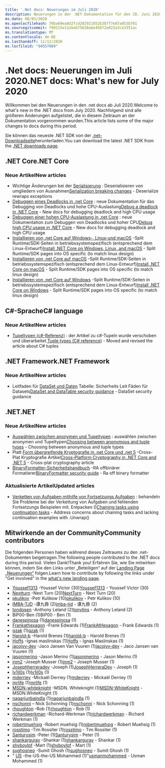 ```yaml
---
title: '.Net docs: Neuerungen im Juli 2020'
description: Neuerungen in der .NET-Dokumentation für den 28. Juni 2020 bis zum 1. August 2020.
ms.date: 08/03/2020
ms.openlocfilehash: 70ba69ea0d2fcd202921852b387f7e87a053b701
ms.sourcegitcommit: f99115e12a5eb75638abe45072e023a3ce3351ac
ms.translationtype: MT
ms.contentlocale: de-DE
ms.lasthandoff: 11/12/2020
ms.locfileid: "94557089"
---
```

# <a name="net-docs-whats-new-for-july-2020"></a><span data-ttu-id="9ede8-103">.Net docs: Neuerungen im Juli 2020</span><span class="sxs-lookup"><span data-stu-id="9ede8-103">.NET docs: What's new for July 2020</span></span>

<span data-ttu-id="9ede8-104">Willkommen bei den Neuerungen in den .net docs ab Juli 2020.</span><span class="sxs-lookup"><span data-stu-id="9ede8-104">Welcome to what's new in the .NET docs from July 2020.</span></span> <span data-ttu-id="9ede8-105">Nachfolgend sind alle größeren Änderungen aufgelistet, die in diesem Zeitraum an der Dokumentation vorgenommen wurden.</span><span class="sxs-lookup"><span data-stu-id="9ede8-105">This article lists some of the major changes to docs during this period.</span></span>

<span data-ttu-id="9ede8-106">Sie können das neueste .NET SDK von der [.net-Downloadseite](https://dotnet.microsoft.com/download)herunterladen.</span><span class="sxs-lookup"><span data-stu-id="9ede8-106">You can download the latest .NET SDK from the [.NET downloads page](https://dotnet.microsoft.com/download).</span></span>

## <a name="net-core"></a><span data-ttu-id="9ede8-107">.NET Core</span><span class="sxs-lookup"><span data-stu-id="9ede8-107">.NET Core</span></span>

### <a name="new-articles"></a><span data-ttu-id="9ede8-108">Neue Artikel</span><span class="sxs-lookup"><span data-stu-id="9ede8-108">New articles</span></span>

- <span data-ttu-id="9ede8-109">Wichtige Änderungen bei der [Serialisierung](../core/compatibility/serialization.md) : Deserialisieren von umgliedern von Ausnahmen</span><span class="sxs-lookup"><span data-stu-id="9ede8-109">[Serialization breaking changes](../core/compatibility/serialization.md) - Deserialize rewraps exceptions</span></span>
- <span data-ttu-id="9ede8-110">[Debuggen eines Deadlocks in .net Core](../core/diagnostics/debug-deadlock.md) : neue Dokumentation für das Debugging von Deadlocks und hohe CPU-Auslastung</span><span class="sxs-lookup"><span data-stu-id="9ede8-110">[Debug a deadlock in .NET Core](../core/diagnostics/debug-deadlock.md) - New docs for debugging deadlock and high CPU usage</span></span>
- <span data-ttu-id="9ede8-111">[Debuggen einer hohen CPU-Auslastung in .net Core](../core/diagnostics/debug-highcpu.md) : neue Dokumentation zum Debuggen von Deadlocks und hoher CPU</span><span class="sxs-lookup"><span data-stu-id="9ede8-111">[Debug high CPU usage in .NET Core](../core/diagnostics/debug-highcpu.md) - New docs for debugging deadlock and high CPU usage</span></span>
- <span data-ttu-id="9ede8-112">[Installieren von .net Core auf Windows-, Linux-und macOS](../core/install/index.yml) -Split Runtime/SDK-Seiten in betriebssystemspezifisch (entsprechend dem Linux-Entwurf)</span><span class="sxs-lookup"><span data-stu-id="9ede8-112">[Install .NET Core on Windows, Linux, and macOS](../core/install/index.yml) - Split Runtime/SDK pages into OS specific (to match linux design)</span></span>
- <span data-ttu-id="9ede8-113">[Installieren von .net Core auf macOS](../core/install/macos.md) -Split Runtime/SDK-Seiten in betriebssystemspezifisch (entsprechend dem Linux-Entwurf)</span><span class="sxs-lookup"><span data-stu-id="9ede8-113">[Install .NET Core on macOS](../core/install/macos.md) - Split Runtime/SDK pages into OS specific (to match linux design)</span></span>
- <span data-ttu-id="9ede8-114">[Installieren von .net Core auf Windows](../core/install/windows.md) -Split Runtime/SDK-Seiten in betriebssystemspezifisch (entsprechend dem Linux-Entwurf)</span><span class="sxs-lookup"><span data-stu-id="9ede8-114">[Install .NET Core on Windows](../core/install/windows.md) - Split Runtime/SDK pages into OS specific (to match linux design)</span></span>

## <a name="c-language"></a><span data-ttu-id="9ede8-115">C#-Sprache</span><span class="sxs-lookup"><span data-stu-id="9ede8-115">C# language</span></span>

### <a name="new-articles"></a><span data-ttu-id="9ede8-116">Neue Artikel</span><span class="sxs-lookup"><span data-stu-id="9ede8-116">New articles</span></span>

- <span data-ttu-id="9ede8-117">[Tupeltypen (c#-Referenz)](../csharp/language-reference/builtin-types/value-tuples.md) : der Artikel zu c#-Tupeln wurde verschoben und überarbeitet.</span><span class="sxs-lookup"><span data-stu-id="9ede8-117">[Tuple types (C# reference)](../csharp/language-reference/builtin-types/value-tuples.md) - Moved and revised the article about C# tuples</span></span>

## <a name="net-framework"></a><span data-ttu-id="9ede8-118">.NET Framework</span><span class="sxs-lookup"><span data-stu-id="9ede8-118">.NET Framework</span></span>

### <a name="new-articles"></a><span data-ttu-id="9ede8-119">Neue Artikel</span><span class="sxs-lookup"><span data-stu-id="9ede8-119">New articles</span></span>

- <span data-ttu-id="9ede8-120">Leitfaden für [DataSet und Daten](../framework/data/adonet/dataset-datatable-dataview/security-guidance.md) Tabelle: Sicherheits Leit Fäden für Datasets</span><span class="sxs-lookup"><span data-stu-id="9ede8-120">[DataSet and DataTable security guidance](../framework/data/adonet/dataset-datatable-dataview/security-guidance.md) - DataSet security guidance</span></span>

## <a name="net"></a><span data-ttu-id="9ede8-121">.NET</span><span class="sxs-lookup"><span data-stu-id="9ede8-121">.NET</span></span>

### <a name="new-articles"></a><span data-ttu-id="9ede8-122">Neue Artikel</span><span class="sxs-lookup"><span data-stu-id="9ede8-122">New articles</span></span>

- <span data-ttu-id="9ede8-123">[Auswählen zwischen anonymen und Tupeltypen](../standard/base-types/choosing-between-anonymous-and-tuple.md) : auswählen zwischen anonymen und Tupeltypen</span><span class="sxs-lookup"><span data-stu-id="9ede8-123">[Choosing between anonymous and tuple types](../standard/base-types/choosing-between-anonymous-and-tuple.md) - Choosing between anonymous and tuple types</span></span>
- <span data-ttu-id="9ede8-124">Platt [Form übergreifende Kryptografie in .net Core und .net 5](../standard/security/cross-platform-cryptography.md) -Cross-Plat Kryptografie Artikel</span><span class="sxs-lookup"><span data-stu-id="9ede8-124">[Cross-Platform Cryptography in .NET Core and .NET 5](../standard/security/cross-platform-cryptography.md) - Cross-plat cryptography article</span></span>
- <span data-ttu-id="9ede8-125">[BinaryFormatter-Sicherheitshandbuch](../standard/serialization/binaryformatter-security-guide.md) -RA offbinärer Formatierer</span><span class="sxs-lookup"><span data-stu-id="9ede8-125">[BinaryFormatter security guide](../standard/serialization/binaryformatter-security-guide.md) - Ra off binary formatter</span></span>

### <a name="updated-articles"></a><span data-ttu-id="9ede8-126">Aktualisierte Artikel</span><span class="sxs-lookup"><span data-stu-id="9ede8-126">Updated articles</span></span>

- <span data-ttu-id="9ede8-127">[Verketten von Aufgaben mithilfe von Fortsetzungs Aufgaben](../standard/parallel-programming/chaining-tasks-by-using-continuation-tasks.md) : behandeln Sie Probleme bei der Verkettung von Aufgaben und fehlenden Fortsetzungs Beispielen mit. Entpacken ()</span><span class="sxs-lookup"><span data-stu-id="9ede8-127">[Chaining tasks using continuation tasks](../standard/parallel-programming/chaining-tasks-by-using-continuation-tasks.md) - Address concerns about chaining tasks and lacking continuation examples with .Unwrap()</span></span>

## <a name="community-contributors"></a><span data-ttu-id="9ede8-128">Mitwirkende an der Community</span><span class="sxs-lookup"><span data-stu-id="9ede8-128">Community contributors</span></span>

<span data-ttu-id="9ede8-129">Die folgenden Personen haben während dieses Zeitraums zu den .net-Dokumenten beigetragen.</span><span class="sxs-lookup"><span data-stu-id="9ede8-129">The following people contributed to the .NET docs during this period.</span></span> <span data-ttu-id="9ede8-130">Vielen Dank!</span><span class="sxs-lookup"><span data-stu-id="9ede8-130">Thank you!</span></span> <span data-ttu-id="9ede8-131">Erfahren Sie, wie Sie mitwirken können, indem Sie den Links unter „Beteiligen“ auf der [Landing Page „Neuerungen“](index.yml) folgen.</span><span class="sxs-lookup"><span data-stu-id="9ede8-131">Learn how to contribute by following the links under "Get involved" in the [what's new landing page](index.yml).</span></span>

- <span data-ttu-id="9ede8-132">[Youssef1313](https://github.com/Youssef1313) -Youssef Victor (30)</span><span class="sxs-lookup"><span data-stu-id="9ede8-132">[Youssef1313](https://github.com/Youssef1313) - Youssef Victor (30)</span></span>
- <span data-ttu-id="9ede8-133">[Nextturn](https://github.com/NextTurn) -Next Turn (20)</span><span class="sxs-lookup"><span data-stu-id="9ede8-133">[NextTurn](https://github.com/NextTurn) - Next Turn (20)</span></span>
- <span data-ttu-id="9ede8-134">[pkulikov](https://github.com/pkulikov) -Petr Kulikow (10)</span><span class="sxs-lookup"><span data-stu-id="9ede8-134">[pkulikov](https://github.com/pkulikov) - Petr Kulikov (10)</span></span>
- <span data-ttu-id="9ede8-135">[IMBA-TJD](https://github.com/imba-tjd) -谭九鼎 (2)</span><span class="sxs-lookup"><span data-stu-id="9ede8-135">[imba-tjd](https://github.com/imba-tjd) - 谭九鼎 (2)</span></span>
- <span data-ttu-id="9ede8-136">[tondosen](https://github.com/tonytins) -Anthony Leland (2)</span><span class="sxs-lookup"><span data-stu-id="9ede8-136">[tonytins](https://github.com/tonytins) - Anthony Leland (2)</span></span>
- <span data-ttu-id="9ede8-137">BiP00-Ben (1)</span><span class="sxs-lookup"><span data-stu-id="9ede8-137">BiP00 - Ben (1)</span></span>
- <span data-ttu-id="9ede8-138">[danespinosa](https://github.com/danespinosa) (1)</span><span class="sxs-lookup"><span data-stu-id="9ede8-138">[danespinosa](https://github.com/danespinosa) (1)</span></span>
- <span data-ttu-id="9ede8-139">[Frankathexagon](https://github.com/FrankAtHexagon) -Frank Edwards (1)</span><span class="sxs-lookup"><span data-stu-id="9ede8-139">[FrankAtHexagon](https://github.com/FrankAtHexagon) - Frank Edwards (1)</span></span>
- <span data-ttu-id="9ede8-140">[gzak](https://github.com/gzak) (1)</span><span class="sxs-lookup"><span data-stu-id="9ede8-140">[gzak](https://github.com/gzak) (1)</span></span>
- <span data-ttu-id="9ede8-141">[Harold-b](https://github.com/harold-b) -Harold Brenes (1)</span><span class="sxs-lookup"><span data-stu-id="9ede8-141">[harold-b](https://github.com/harold-b) - Harold Brenes (1)</span></span>
- <span data-ttu-id="9ede8-142">[Hoffs](https://github.com/Hoffs) -Ignas maslinskas (1)</span><span class="sxs-lookup"><span data-stu-id="9ede8-142">[Hoffs](https://github.com/Hoffs) - Ignas Maslinskas (1)</span></span>
- <span data-ttu-id="9ede8-143">[jacojvv-dev](https://github.com/jacojvv-dev) -Jaco Jansen Van Vuuren (1)</span><span class="sxs-lookup"><span data-stu-id="9ede8-143">[jacojvv-dev](https://github.com/jacojvv-dev) - Jaco Jansen van Vuuren (1)</span></span>
- <span data-ttu-id="9ede8-144">[jasonmerino](https://github.com/jasonmerino) -Jason Merino (1)</span><span class="sxs-lookup"><span data-stu-id="9ede8-144">[jasonmerino](https://github.com/jasonmerino) - Jason Merino (1)</span></span>
- <span data-ttu-id="9ede8-145">[jnm2](https://github.com/jnm2) -Joseph Musser (1)</span><span class="sxs-lookup"><span data-stu-id="9ede8-145">[jnm2](https://github.com/jnm2) - Joseph Musser (1)</span></span>
- <span data-ttu-id="9ede8-146">[Josephherreradev](https://github.com/JosephHerreraDev) -Joseph (1)</span><span class="sxs-lookup"><span data-stu-id="9ede8-146">[JosephHerreraDev](https://github.com/JosephHerreraDev) - Joseph (1)</span></span>
- <span data-ttu-id="9ede8-147">[lv1il0s](https://github.com/lv1il0s) (1)</span><span class="sxs-lookup"><span data-stu-id="9ede8-147">[lv1il0s](https://github.com/lv1il0s) (1)</span></span>
- <span data-ttu-id="9ede8-148">[mderriey](https://github.com/mderriey) -Mickaël Derriey (1)</span><span class="sxs-lookup"><span data-stu-id="9ede8-148">[mderriey](https://github.com/mderriey) - Mickaël Derriey (1)</span></span>
- <span data-ttu-id="9ede8-149">[mrlife](https://github.com/mrlife) (1)</span><span class="sxs-lookup"><span data-stu-id="9ede8-149">[mrlife](https://github.com/mrlife) (1)</span></span>
- <span data-ttu-id="9ede8-150">[MSDN-whiteknight](https://github.com/MSDN-WhiteKnight) -MSDN. Whiteknight (1)</span><span class="sxs-lookup"><span data-stu-id="9ede8-150">[MSDN-WhiteKnight](https://github.com/MSDN-WhiteKnight) - MSDN.WhiteKnight (1)</span></span>
- <span data-ttu-id="9ede8-151">[nagarjunbaindla](https://github.com/nagarjunbaindla) (1)</span><span class="sxs-lookup"><span data-stu-id="9ede8-151">[nagarjunbaindla](https://github.com/nagarjunbaindla) (1)</span></span>
- <span data-ttu-id="9ede8-152">[nschonni](https://github.com/nschonni) – Nick Schonning (1)</span><span class="sxs-lookup"><span data-stu-id="9ede8-152">[nschonni](https://github.com/nschonni) - Nick Schonning (1)</span></span>
- <span data-ttu-id="9ede8-153">[rhoughton](https://github.com/rhoughton) -Rob (1)</span><span class="sxs-lookup"><span data-stu-id="9ede8-153">[rhoughton](https://github.com/rhoughton) - Rob (1)</span></span>
- <span data-ttu-id="9ede8-154">[richardwerkman](https://github.com/richardwerkman) -Richard-Werkman (1)</span><span class="sxs-lookup"><span data-stu-id="9ede8-154">[richardwerkman](https://github.com/richardwerkman) - Richard Werkman (1)</span></span>
- <span data-ttu-id="9ede8-155">[robertmuehsig](https://github.com/robertmuehsig) -Robert muehsig (1)</span><span class="sxs-lookup"><span data-stu-id="9ede8-155">[robertmuehsig](https://github.com/robertmuehsig) - Robert Muehsig (1)</span></span>
- <span data-ttu-id="9ede8-156">[rosstimo](https://github.com/rosstimo) -Tim Rossiter (1)</span><span class="sxs-lookup"><span data-stu-id="9ede8-156">[rosstimo](https://github.com/rosstimo) - Tim Rossiter (1)</span></span>
- <span data-ttu-id="9ede8-157">[Santurysim](https://github.com/Santurysim) -Peter (1)</span><span class="sxs-lookup"><span data-stu-id="9ede8-157">[Santurysim](https://github.com/Santurysim) - Peter (1)</span></span>
- <span data-ttu-id="9ede8-158">[shankargurav](https://github.com/shankargurav) -Shankar (1)</span><span class="sxs-lookup"><span data-stu-id="9ede8-158">[shankargurav](https://github.com/shankargurav) - Shankar (1)</span></span>
- <span data-ttu-id="9ede8-159">[shyboylpf](https://github.com/shyboylpf) -Mart (1)</span><span class="sxs-lookup"><span data-stu-id="9ede8-159">[shyboylpf](https://github.com/shyboylpf) - Mart (1)</span></span>
- <span data-ttu-id="9ede8-160">[sughosneo](https://github.com/sughosneo) -Sumit Ghosh (1)</span><span class="sxs-lookup"><span data-stu-id="9ede8-160">[sughosneo](https://github.com/sughosneo) - Sumit Ghosh (1)</span></span>
- <span data-ttu-id="9ede8-161">" [US](https://github.com/usmanmohammed) -the-US-the-US Mohammed (1)"</span><span class="sxs-lookup"><span data-stu-id="9ede8-161">[usmanmohammed](https://github.com/usmanmohammed) - Usman Mohammed (1)</span></span>
